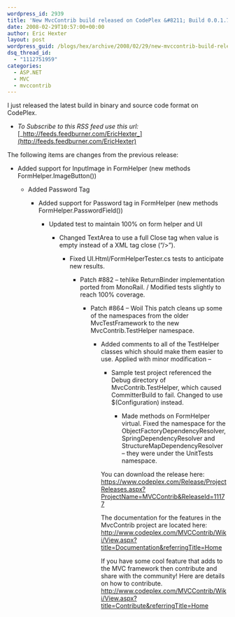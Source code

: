 ```yaml
---
wordpress_id: 2939
title: 'New MvcContrib build released on CodePlex &#8211; Build 0.0.1.75 Beta'
date: 2008-02-29T10:57:00+00:00
author: Eric Hexter
layout: post
wordpress_guid: /blogs/hex/archive/2008/02/29/new-mvccontrib-build-released-on-codeplex-build-0-0-1-75-beta.aspx
dsq_thread_id:
  - "1112751959"
categories:
  - ASP.NET
  - MVC
  - mvccontrib
---
```

I just released the latest build in binary and source code format on CodePlex.


  



  


  * _To Subscribe to this RSS feed use this url:_ [_http://feeds.feedburner.com/EricHexter_](http://feeds.feedburner.com/EricHexter)  
    


  


The following items are changes from the previous release:


  



  


  * Added support for InputImage in FormHelper (new methods FormHelper.ImageButton())
  
      * Added Password Tag
  
          * Added support for Password tag in FormHelper (new methods FormHelper.PasswordField())
  
              * Updated test to maintain 100% on form helper and UI
  
                  * Changed TextArea to use a full Close tag when value is empty instead of a XML tag close (&#8220;/>&#8221;).
  
                      * Fixed UI.Html/FormHelperTester.cs tests to anticipate new results.
  
                          * Patch #882 &#8211; tehlike ReturnBinder implementation ported from MonoRail. / Modified tests slightly to reach 100% coverage.
  
                              * Patch #864 &#8211; Woil This patch cleans up some of the namespaces from the older MvcTestFramework to the new MvcContrib.TestHelper namespace.
  
                                  * Added comments to all of the TestHelper classes which should make them easier to use. Applied with minor modification &#8211;
  
                                      * Sample test project referenced the Debug directory of MvcContrib.TestHelper, which caused CommitterBuild to fail. Changed to use $(Configuration) instead.
  
                                          * Made methods on FormHelper virtual. Fixed the namespace for the ObjectFactoryDependencyResolver, SpringDependencyResolver and StructureMapDependencyResolver &#8211; they were under the UnitTests namespace. </UL>
                                        
  
                                        You can download the release here:  
                                        <https://www.codeplex.com/Release/ProjectReleases.aspx?ProjectName=MVCContrib&ReleaseId=11177>
                                        
                                        
  
                                          
                                        The documentation for the features in the MvcContrib project are located here:  
                                        <http://www.codeplex.com/MVCContrib/Wiki/View.aspx?title=Documentation&referringTitle=Home>
                                        
                                        
  
                                          
                                        If you have some cool feature that adds to the MVC framework then contribute and share with the community! Here are details on how to contribute.  
                                        <http://www.codeplex.com/MVCContrib/Wiki/View.aspx?title=Contribute&referringTitle=Home></p>